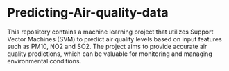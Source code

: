 # Predicting-Air-quality-data
This repository contains a machine learning project that utilizes Support Vector Machines (SVM) to predict air quality levels based on input features such as PM10, NO2 and SO2. The project aims to provide accurate air quality predictions, which can be valuable for monitoring and managing environmental conditions.
